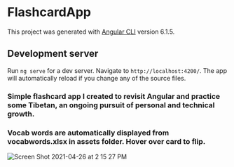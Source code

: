 # FlashcardApp

This project was generated with [Angular CLI](https://github.com/angular/angular-cli) version 6.1.5.

## Development server

Run `ng serve` for a dev server. Navigate to `http://localhost:4200/`. The app will automatically reload if you change any of the source files.

### Simple flashcard app I created to revisit Angular and practice some Tibetan, an ongoing pursuit of personal and technical growth.
### Vocab words are automatically displayed from vocabwords.xlsx in assets folder.  Hover over card to flip.

![Screen Shot 2021-04-26 at 2 15 27 PM](https://user-images.githubusercontent.com/8855298/116151799-f117ad80-a699-11eb-81eb-322d62be421d.png)
